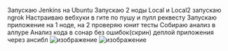 Запускаю Jenkins на Ubuntu
Запускаю 2 ноды Local и Local2
запускаю ngrok
Настраиваю вебхуки в гите по пушу и пулл реквесту
Запускаю приложение на 1 ноде, на 2 проверяю юнит тесты
Собираю анализ в аллуре
Анализ кода в сонар без ошибок(скрин)
деплой приложения через ансибл
![изображение](https://user-images.githubusercontent.com/52637480/208319947-0e22e99f-8482-4fe3-b15f-2aba6df500a4.png)
![изображение](https://user-images.githubusercontent.com/52637480/208319994-49384690-6f82-4bbd-88bf-a80edac87866.png)

